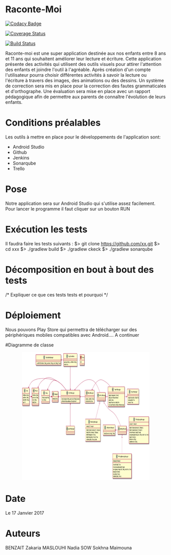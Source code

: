 # Raconte-Moi

[![Codacy Badge](https://api.codacy.com/project/badge/Grade/e795fe9afb88426f9c7f1f4fba2852aa)](https://www.codacy.com/app/benzait27/Raconte-Moi?utm_source=github.com&utm_medium=referral&utm_content=benzait27/Raconte-Moi&utm_campaign=badger)

[![Coverage Status](https://coveralls.io/repos/github/benzait27/Raconte-Moi/badge.svg?branch=master)](https://coveralls.io/github/benzait27/Raconte-Moi?branch=master)

[![Build Status](https://travis-ci.org/benzait27/Raconte-Moi.svg?branch=master)](https://travis-ci.org/benzait27/Raconte-Moi)

Raconte-moi est une super application destinée aux nos enfants entre 8 ans et 11 ans qui souhaitent améliorer leur lecture et écriture.
Cette application présente des activités qui utilisent des outils visuels pour attirer l'attention des enfants et joindre l'outil à l'agréable. Après création d'un compte l'utilisateur pourra choisir différentes activités à savoir la lecture ou l'écriture à travers des images, des animations ou des dessins. Un système de correction sera mis en place pour la correction des fautes grammaticales et d'orthographe. Une évaluation sera mise en place avec un rapport pédagogique afin de permettre aux parents de connaître l'évolution de leurs enfants. 

# Conditions préalables
Les outils à mettre en place pour le développements de l'application sont: 
- Android Studio 
- Github
- Jenkins 
- Sonarqube
- Trello


# Pose
Notre application sera sur Android Studio qui s'utilise assez facilement. Pour lancer le programme il faut cliquer sur un bouton RUN

# Exécution les tests
Il faudra faire les tests suivants : 
$> git clone https://github.com/xx.git
$> cd xxx
$> ./gradlew build
$> ./gradlew ckeck
$> ./gradlew sonarqube

# Décomposition en bout à bout des tests

/* Expliquer ce que ces tests tests et pourquoi */


# Déploiement 
Nous pouvons Play Store qui permettra de télécharger sur des périphériques mobiles compatibles avec Android.... A continuer

#Diagramme de classe
<p align="center">
  <img src="DiagrammeDeClasse.png" width="400" height="400"/>
</p>

# Date
Le 17 Janvier 2017

# Auteurs 
BENZAIT Zakaria
MASLOUHI Nadia
SOW Sokhna Maimouna
